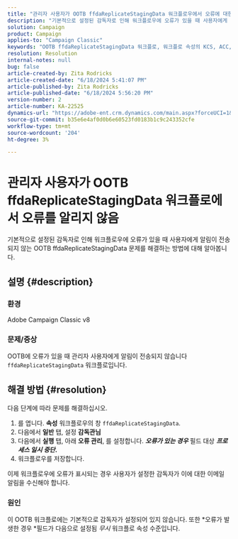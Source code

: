 ```yaml
---
title: "관리자 사용자가 OOTB ffdaReplicateStagingData 워크플로우에서 오류에 대한 알림을 받지 않음"
description: "기본적으로 설정된 감독자로 인해 워크플로우에 오류가 있을 때 사용자에게 알림이 전송되지 않는 OOTB ffdaReplicateStagingData 문제에 대해 알아봅니다."
solution: Campaign
product: Campaign
applies-to: "Campaign Classic"
keywords: "OOTB ffdaReplicateStagingData 워크플로, 워크플로 속성의 KCS, ACC, 오류"
resolution: Resolution
internal-notes: null
bug: false
article-created-by: Zita Rodricks
article-created-date: "6/18/2024 5:41:07 PM"
article-published-by: Zita Rodricks
article-published-date: "6/18/2024 5:56:20 PM"
version-number: 2
article-number: KA-22525
dynamics-url: "https://adobe-ent.crm.dynamics.com/main.aspx?forceUCI=1&pagetype=entityrecord&etn=knowledgearticle&id=87e5d4ef-992d-ef11-840a-002248084fbb"
source-git-commit: b35e6e4af0d0b6e60523fd0183b1c9c243352cfe
workflow-type: tm+mt
source-wordcount: '204'
ht-degree: 3%

---
```


# 관리자 사용자가 OOTB ffdaReplicateStagingData 워크플로에서 오류를 알리지 않음


기본적으로 설정된 감독자로 인해 워크플로우에 오류가 있을 때 사용자에게 알림이 전송되지 않는 OOTB ffdaReplicateStagingData 문제를 해결하는 방법에 대해 알아봅니다.

## 설명 {#description}


### 환경

Adobe Campaign Classic v8

### 문제/증상

OOTB에 오류가 있을 때 관리자 사용자에게 알림이 전송되지 않습니다 `ffdaReplicateStagingData` 워크플로입니다.


## 해결 방법 {#resolution}


다음 단계에 따라 문제를 해결하십시오.

1. 를 엽니다. <b>속성</b> 워크플로우의 창 `ffdaReplicateStagingData`.
2. 다음에서 <b>일반</b> 탭, 설정 <b>감독관님</b>
3. 다음에서 <b>실행</b> 탭, 아래 <b>오류 관리</b>, 를 설정합니다. <b>*오류가 있는 경우</b>* 필드 대상 <b>*프로세스 일시 중단*.</b>
4. 워크플로우를 저장합니다.


이제 워크플로우에 오류가 표시되는 경우 사용자가 설정한 감독자가 이에 대한 이메일 알림을 수신해야 합니다.

### 원인

이 OOTB 워크플로에는 기본적으로 감독자가 설정되어 있지 않습니다. 또한 *오류가 발생한 경우<b> </b>*필드가 다음으로 설정됨 *무시* 워크플로 속성 수준입니다.
